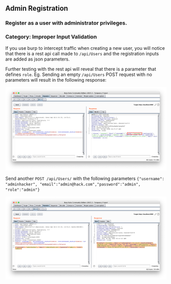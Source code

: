 ## Admin Registration
### Register as a user with administrator privileges.
### Category: Improper Input Validation

If you use burp to intercept traffic when creating a new user, you will notice that there is a rest api call made to `/api/Users` and the registration inputs are added as json parameters.

Further testing with the rest api will reveal that there is a parameter that defines `role`. Eg. Sending an empty `/api/Users` POST request with no parameters will result in the following response:

![rest_api_user.png](../screens/rest_api_user.png)

Send another `POST /api/Users/` with the following parameters 
`{"username": "adminhacker", "email":"admin@hack.com","password":"admin", "role":"admin"}`

![rest_api_user_admin.png](../screens/rest_api_user_admin.png)